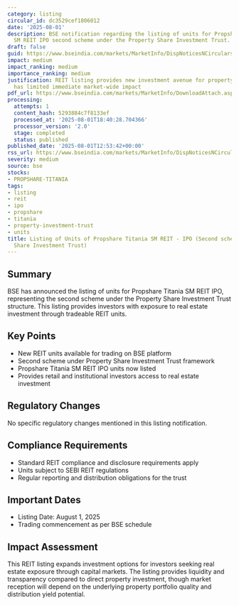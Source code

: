 ```yaml
---
category: listing
circular_id: dc3529cef1806012
date: '2025-08-01'
description: BSE notification regarding the listing of units for Propshare Titania
  SM REIT IPO second scheme under the Property Share Investment Trust.
draft: false
guid: https://www.bseindia.com/markets/MarketInfo/DispNoticesNCirculars.aspx?Noticeid={563C3269-FB72-4644-9934-60C9560AF306}&noticeno=20250801-53&dt=08/01/2025&icount=53&totcount=80&flag=0
impact: medium
impact_ranking: medium
importance_ranking: medium
justification: REIT listing provides new investment avenue for property exposure but
  has limited immediate market-wide impact
pdf_url: https://www.bseindia.com/markets/MarketInfo/DownloadAttach.aspx?id=20250801-53&attachedId=ef37c751-9ed9-437e-9c93-021300816b85
processing:
  attempts: 1
  content_hash: 5293884c7f8133ef
  processed_at: '2025-08-01T18:40:28.704366'
  processor_version: '2.0'
  stage: completed
  status: published
published_date: '2025-08-01T12:53:42+00:00'
rss_url: https://www.bseindia.com/markets/MarketInfo/DispNoticesNCirculars.aspx?Noticeid={563C3269-FB72-4644-9934-60C9560AF306}&noticeno=20250801-53&dt=08/01/2025&icount=53&totcount=80&flag=0
severity: medium
source: bse
stocks:
- PROPSHARE-TITANIA
tags:
- listing
- reit
- ipo
- propshare
- titania
- property-investment-trust
- units
title: Listing of Units of Propshare Titania SM REIT - IPO (Second scheme of the Property
  Share Investment Trust)
---
```


## Summary

BSE has announced the listing of units for Propshare Titania SM REIT IPO, representing the second scheme under the Property Share Investment Trust structure. This listing provides investors with exposure to real estate investment through tradeable REIT units.

## Key Points

- New REIT units available for trading on BSE platform
- Second scheme under Property Share Investment Trust framework
- Propshare Titania SM REIT IPO units now listed
- Provides retail and institutional investors access to real estate investment

## Regulatory Changes

No specific regulatory changes mentioned in this listing notification.

## Compliance Requirements

- Standard REIT compliance and disclosure requirements apply
- Units subject to SEBI REIT regulations
- Regular reporting and distribution obligations for the trust

## Important Dates

- Listing Date: August 1, 2025
- Trading commencement as per BSE schedule

## Impact Assessment

This REIT listing expands investment options for investors seeking real estate exposure through capital markets. The listing provides liquidity and transparency compared to direct property investment, though market reception will depend on the underlying property portfolio quality and distribution yield potential.